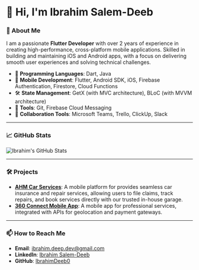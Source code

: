 # 👋 Hi, I'm Ibrahim Salem-Deeb

### 🚀 About Me

I am a passionate **Flutter Developer** with over 2 years of experience in creating high-performance, cross-platform mobile applications. Skilled in building and maintaining iOS and Android apps, with a focus on delivering smooth user experiences and solving technical challenges.

- 🔧 **Programming Languages**: Dart, Java
- 📱 **Mobile Development**: Flutter, Android SDK, iOS, Firebase Authentication, Firestore, Cloud Functions
- 🛠 **State Management**: GetX (with MVC architecture), BLoC (with MVVM architecture)
- 🚀 **Tools**: Git, Firebase Cloud Messaging
- 👥 **Collaboration Tools**: Microsoft Teams, Trello, ClickUp, Slack

---

### 📈 GitHub Stats

![Ibrahim's GitHub Stats](https://github-readme-stats.vercel.app/api?username=ibrahimdeeb0&show_icons=true&theme=radical)

---

### 🛠️ Projects

- **[AHM Car Services](#)**: A mobile platform for provides seamless car insurance and repair services, allowing users to file claims, track repairs, and book services directly with our trusted in-house garage.
- **[360 Connect Mobile App](#)**: A mobile app for professional services, integrated with APIs for geolocation and payment gateways.

---

### 📫 How to Reach Me

- **Email**: [ibrahim.deep.dev@gmail.com](mailto:ibrahim.deep.dev@gmail.com)
- **LinkedIn**: [Ibrahim Salem-Deeb](https://www.linkedin.com/in/ibrahim-salem-deeb)
- **GitHub**: [IbrahimDeeb0](https://github.com/ibrahimdeeb0)
